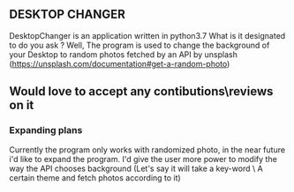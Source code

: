## DESKTOP CHANGER ##
DesktopChanger is an application written in python3.7
What is it designated to do you ask ? Well,
The program is used to change the background of your Desktop to random photos fetched by an API by unsplash (https://unsplash.com/documentation#get-a-random-photo)

## Would love to accept any contibutions\reviews on it ##

### Expanding plans ###
Currently the program only works with randomized photo, in the near future i'd like to expand the program.
I'd give the user more power to modify the way the API chooses background (Let's say it will take a key-word \ A certain theme and fetch photos according to it)
